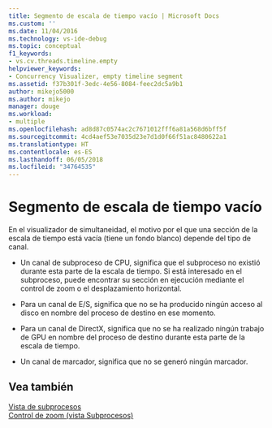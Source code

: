 ```yaml
---
title: Segmento de escala de tiempo vacío | Microsoft Docs
ms.custom: ''
ms.date: 11/04/2016
ms.technology: vs-ide-debug
ms.topic: conceptual
f1_keywords:
- vs.cv.threads.timeline.empty
helpviewer_keywords:
- Concurrency Visualizer, empty timeline segment
ms.assetid: f37b301f-3edc-4e56-8084-feec2dc5a9b1
author: mikejo5000
ms.author: mikejo
manager: douge
ms.workload:
- multiple
ms.openlocfilehash: ad8d87c0574ac2c7671012fff6a81a568d6bff5f
ms.sourcegitcommit: 4cd4aef53e7035d23e7d1d0f66f51ac8480622a1
ms.translationtype: HT
ms.contentlocale: es-ES
ms.lasthandoff: 06/05/2018
ms.locfileid: "34764535"
---
```

# <a name="empty-timeline-segment"></a>Segmento de escala de tiempo vacío
En el visualizador de simultaneidad, el motivo por el que una sección de la escala de tiempo está vacía (tiene un fondo blanco) depende del tipo de canal.  
  
-   Un canal de subproceso de CPU, significa que el subproceso no existió durante esta parte de la escala de tiempo. Si está interesado en el subproceso, puede encontrar su sección en ejecución mediante el control de zoom o el desplazamiento horizontal.  
  
-   Para un canal de E/S, significa que no se ha producido ningún acceso al disco en nombre del proceso de destino en ese momento.  
  
-   Para un canal de DirectX, significa que no se ha realizado ningún trabajo de GPU en nombre del proceso de destino durante esta parte de la escala de tiempo.  
  
-   Un canal de marcador, significa que no se generó ningún marcador.  
  
## <a name="see-also"></a>Vea también  
 [Vista de subprocesos](../profiling/threads-view-parallel-performance.md)   
 [Control de zoom (vista Subprocesos)](../profiling/zoom-control-threads-view.md)